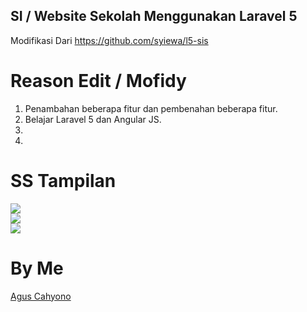 ## SI / Website Sekolah Menggunakan Laravel 5

Modifikasi Dari https://github.com/syiewa/l5-sis

# Reason Edit / Mofidy
<ol>
 <li>Penambahan beberapa fitur dan pembenahan beberapa fitur.</li>
 <li>Belajar Laravel 5 dan Angular JS.</li>
 <li></li>
 <li></li>
</ol>


# SS Tampilan

<img src="http://pasteboard.co/iNDJ4X.png"> <br />
<img src="http://pasteboard.co/iUnqzx.png"> <br />
<img src="http://pasteboard.co/iWK264.png"> <br />

# By Me

<a href="http://facebook.com/cahyocode">Agus Cahyono</a>


